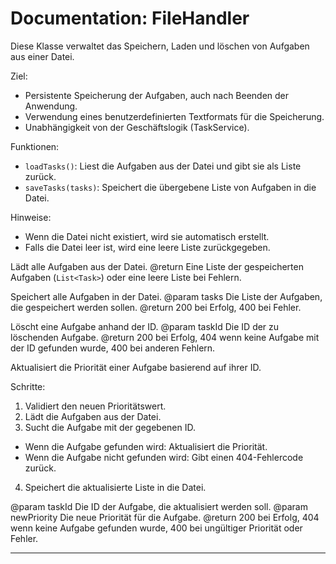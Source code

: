 # Documentation: FileHandler


Diese Klasse verwaltet das Speichern, Laden und löschen von Aufgaben aus einer Datei.

Ziel:
- Persistente Speicherung der Aufgaben, auch nach Beenden der Anwendung.
- Verwendung eines benutzerdefinierten Textformats für die Speicherung.
- Unabhängigkeit von der Geschäftslogik (TaskService).

Funktionen:
- `loadTasks()`: Liest die Aufgaben aus der Datei und gibt sie als Liste zurück.
- `saveTasks(tasks)`: Speichert die übergebene Liste von Aufgaben in die Datei.

Hinweise:
- Wenn die Datei nicht existiert, wird sie automatisch erstellt.
- Falls die Datei leer ist, wird eine leere Liste zurückgegeben.


Lädt alle Aufgaben aus der Datei.
@return Eine Liste der gespeicherten Aufgaben (`List<Task>`) oder eine leere Liste bei Fehlern.


Speichert alle Aufgaben in der Datei.
@param tasks Die Liste der Aufgaben, die gespeichert werden sollen.
@return 200 bei Erfolg, 400 bei Fehler.


Löscht eine Aufgabe anhand der ID.
@param taskId Die ID der zu löschenden Aufgabe.
@return 200 bei Erfolg, 404 wenn keine Aufgabe mit der ID gefunden wurde, 400 bei anderen Fehlern.


Aktualisiert die Priorität einer Aufgabe basierend auf ihrer ID.

Schritte:
1. Validiert den neuen Prioritätswert.
2. Lädt die Aufgaben aus der Datei.
3. Sucht die Aufgabe mit der gegebenen ID.
- Wenn die Aufgabe gefunden wird: Aktualisiert die Priorität.
- Wenn die Aufgabe nicht gefunden wird: Gibt einen 404-Fehlercode zurück.
4. Speichert die aktualisierte Liste in die Datei.

@param taskId Die ID der Aufgabe, die aktualisiert werden soll.
@param newPriority Die neue Priorität für die Aufgabe.
@return 200 bei Erfolg, 404 wenn keine Aufgabe gefunden wurde, 400 bei ungültiger Priorität oder Fehler.


---
